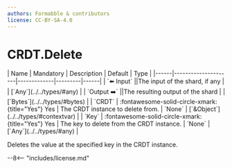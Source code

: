 ```yaml
---
authors: Formabble & contributors
license: CC-BY-SA-4.0
---
```



# CRDT.Delete

<div class="sh-parameters" markdown="1">
| Name | Mandatory | Description | Default | Type |
|------|---------------------|-------------|---------|------|
| `⬅️ Input` ||The input of the shard, if any | | [`Any`](../../types/#any) |
| `Output ➡️` ||The resulting output of the shard | | [`Bytes`](../../types/#bytes) |
| `CRDT` | :fontawesome-solid-circle-xmark:{title="Yes"} Yes  | The CRDT instance to delete from. | `None` | [`&Object`](../../types/#contextvar) |
| `Key` | :fontawesome-solid-circle-xmark:{title="Yes"} Yes  | The key to delete from the CRDT instance. | `None` | [`Any`](../../types/#any) |

</div>

Deletes the value at the specified key in the CRDT instance.

--8<-- "includes/license.md"

